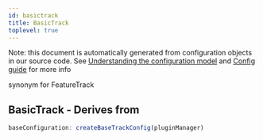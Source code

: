 ```yaml
---
id: basictrack
title: BasicTrack
toplevel: true
---
```


Note: this document is automatically generated from configuration objects in
our source code. See [Understanding the configuration
model](/docs/devguide_config/) and [Config guide](/docs/config_guide) for more
info

synonym for FeatureTrack

## BasicTrack - Derives from

```js
baseConfiguration: createBaseTrackConfig(pluginManager)
```
